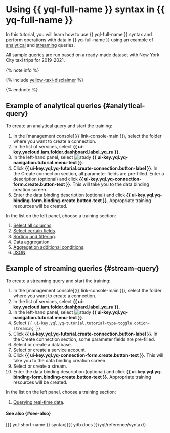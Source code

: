 # Using {{ yql-full-name }} syntax in {{ yq-full-name }}

In this tutorial, you will learn how to use {{ yql-full-name }} syntax and perform operations with data in {{ yq-full-name }} using an example of [analytical](#analytical-query) and [streaming](#stream-query) queries.

All sample queries are run based on a ready-made dataset with New York City taxi trips for 2019-2021.

{% note info %}

{% include [yellow-taxi-disclaimer](../_includes/yellow-taxi-disclaimer.md) %}

{% endnote %}

## Example of analytical queries {#analytical-query}

To create an analytical query and start the training:

1. In the [management console]({{ link-console-main }}), select the folder where you want to create a connection.
1. In the list of services, select **{{ ui-key.yacloud.iam.folder.dashboard.label_yq_ru }}**.
1. In the left-hand panel, select ![study](../../_assets/console-icons/graduation-cap.svg) **{{ ui-key.yql.yq-navigation.tutorial.menu-text }}**.
1. Click **{{ ui-key.yql.yq-tutorial.create-connection.button-label }}**. In the Create connection section, all parameter fields are pre-filled. Enter a description (optional) and click **{{ ui-key.yql.yq-connection-form.create.button-text }}**. This will take you to the data binding creation screen.
1. Enter the data binding description (optional) and click **{{ ui-key.yql.yq-binding-form.binding-create.button-text }}**. Appropriate training resources will be created.

In the list on the left panel, choose a training section:

1. [Select all columns](./select-all-columns.md).
1. [Select certain fields](./select-specific-columns.md).
1. [Sorting and filtering](./sort-filter.md).
1. [Data aggregation](./basic-aggregation.md).
1. [Aggregation additional conditions](./conditional-values.md).
1. [JSON](./json.md).

## Example of streaming queries {#stream-query}

To create a streaming query and start the training:

1. In the [management console]({{ link-console-main }}), select the folder where you want to create a connection.
1. In the list of services, select **{{ ui-key.yacloud.iam.folder.dashboard.label_yq_ru }}**.
1. In the left-hand panel, select ![study](../../_assets/console-icons/graduation-cap.svg) **{{ ui-key.yql.yq-navigation.tutorial.menu-text }}**.
1. Select `{{ ui-key.yql.yq-tutorial.tutorial-type-toggle.option-streaming }}`.
1. Click **{{ ui-key.yql.yq-tutorial.create-connection.button-label }}**. In the Create connection section, some parameter fields are pre-filled.
1. Select or create a database.
1. Select or create a service account.
1. Click **{{ ui-key.yql.yq-connection-form.create.button-text }}**. This will take you to the data binding creation screen.
1. Select or create a stream.
1. Enter the data binding description (optional) and click **{{ ui-key.yql.yq-binding-form.binding-create.button-text }}**. Appropriate training resources will be created.

In the list on the left panel, choose a training section:

1. [Querying real-time data](./streaming-query.md).

#### See also {#see-also}

[{{ yql-short-name }} syntax]({{ ydb.docs }}/yql/reference/syntax/)
